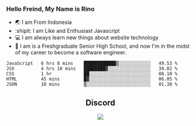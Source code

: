### Hello Freind, My Name is Rino

- 🌏 I am From Indonesia
- :shipit:  I am Like and Enthusiast Javascript
- :computer: I am always learn new things about website technology 
- :runner: I am is a Freshgraduate Senior High School, and now I'm in the midst of my career to become a software engineer.

<!--START_SECTION:waka-->
```text
JavaScript   6 hrs 8 mins    ████████████▒░░░░░░░░░░░░   49.53 % 
JSX          4 hrs 18 mins   ████████▓░░░░░░░░░░░░░░░░   34.82 % 
CSS          1 hr            ██░░░░░░░░░░░░░░░░░░░░░░░   08.10 % 
HTML         45 mins         █▓░░░░░░░░░░░░░░░░░░░░░░░   06.05 % 
JSON         10 mins         ▒░░░░░░░░░░░░░░░░░░░░░░░░   01.38 % 
```
<!--END_SECTION:waka-->


<div align="center"><h2 align="center">Discord</h2><img src="https://discord.c99.nl/widget/theme-3/446571129100828672.png" /></div>

